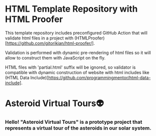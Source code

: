# HTML Template Repository with HTML Proofer

This template repository includes preconfigured GitHub Action that will validate html files in a project with (HTMLProofer)[https://github.com/gjtorikian/html-proofer/].

Validation is performed with dynamic pre-rendering of html files so it will allow to construct them with JavaScript on the fly.

HTML files with 'partial.html' suffix will be ignored, so validator is compatible with dynamic construction of website with html includes like (HTML Data Include)[https://github.com/programmingmentor/html-data-include].




<h1>
Asteroid Virtual Tours&#128125;
</h1>
<a href="https://a5y62.weblium.site" img src=img/project_preview.png></a>
<h3>
Hello! "Asteroid Virtual Tours" is a prototype project that represents a virtual tour of the asteroids in our solar system.
</h3>